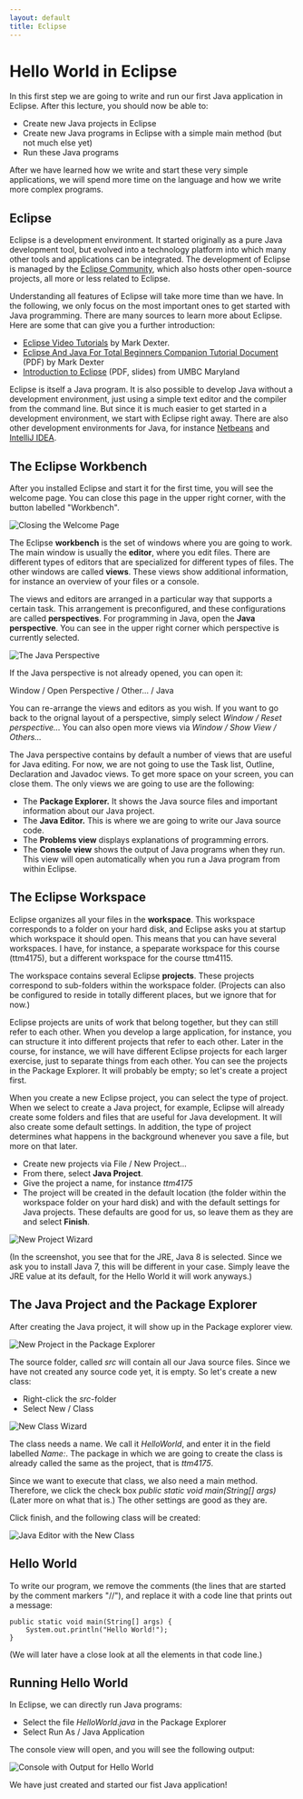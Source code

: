 ```yaml
---
layout: default
title: Eclipse
---
```



# Hello World in Eclipse

In this first step we are going to write and run our first Java application in Eclipse.
After this lecture, you should now be able to:

* Create new Java projects in Eclipse
* Create new Java programs in Eclipse with a simple main method (but not much else yet)
* Run these Java programs

After we have learned how we write and start these very simple applications, we will spend more time on the language and how we write more complex programs.


## Eclipse 

Eclipse is a development environment. It started originally as a pure Java development tool, but evolved into a technology platform into which many other tools and applications can be integrated. The development of Eclipse is managed by the [Eclipse Community], which also hosts other open-source projects, all more or less related to Eclipse. 

[Eclipse Community]: http://www.eclipse.org/

Understanding all features of Eclipse will take more time than we have. In the following, we only focus on the most important ones to get started with Java programming. There are many sources to learn more about Eclipse. 
Here are some that can give you a further introduction:

* [Eclipse Video Tutorials] by Mark Dexter. 
* [Eclipse And Java For Total Beginners Companion Tutorial Document] (PDF) by Mark Dexter
* [Introduction to Eclipse] (PDF, slides) from UMBC Maryland

[Eclipse Video Tutorials]: http://eclipsetutorial.sourceforge.net/index.html
[Eclipse And Java For Total Beginners Companion Tutorial Document]: http://eclipsetutorial.sourceforge.net/Total_Beginner_Companion_Document.pdf
[Introduction to Eclipse]: http://www.csee.umbc.edu/courses/undergraduate/341/fall08/Lectures/Eclipse/intro-to-eclipse.pdf

Eclipse is itself a Java program. It is also possible to develop Java without a development environment, just using a simple text editor and the compiler from the command line. But since it is much easier to get started in a development environment, we start with Eclipse right away. There are also other development environments for Java, for instance [Netbeans] and [IntelliJ IDEA].

[Netbeans]: https://netbeans.org/
[IntelliJ IDEA]: http://www.jetbrains.com/idea/


## The Eclipse Workbench

After you installed Eclipse and start it for the first time, you will see the welcome page. You can close this page in the upper right corner, with the button labelled "Workbench".

![Closing the Welcome Page](images/welcome.png)

The Eclipse **workbench** is the set of windows where you are going to work. The main window is usually the **editor**, where you edit files. There are different types of editors that are specialized for different types of files. The other windows are called **views**. These views show additional information, for instance an overview of your files or a console.

The views and editors are arranged in a particular way that supports a certain task. This arrangement is preconfigured, and these configurations are called **perspectives**. For programming in Java, open the **Java perspective**. You can see in the upper right corner which perspective is currently selected. 

![The Java Perspective](images/perspective.png)

If the Java perspective is not already opened, you can open it:

Window / Open Perspective / Other... / Java 

You can re-arrange the views and editors as you wish. If you want to go back to the orignal layout of a perspective, simply select *Window / Reset perspective...* You can also open more views via *Window / Show View / Others...*

The Java perspective contains by default a number of views that are useful for Java editing. For now, we are not going to use the Task list, Outline, Declaration and Javadoc views. To get more space on your screen, you can close them.
The only views we are going to use are the following:

* The **Package Explorer.** It shows the Java source files and important information about our Java project.
* The **Java Editor.** This is where we are going to write our Java source code.
* The **Problems view** displays explanations of programming errors.
* The **Console view** shows the output of Java programs when they run. This view will open automatically when you run a Java program from within Eclipse.


## The Eclipse Workspace

Eclipse organizes all your files in the **workspace**. This workspace corresponds to a folder on your hard disk, and Eclipse asks you at startup which workspace it should open. This means that you can have several workspaces. I have, for instance, a speparate workspace for this course (ttm4175), but a different workspace for the course ttm4115.


The workspace contains several Eclipse **projects**. These projects correspond to sub-folders within the workspace folder. (Projects can also be configured to reside in totally different places, but we ignore that for now.)

Eclipse projects are units of work that belong together, but they can still refer to each other. When you develop a large application, for instance, you can structure it into different projects that refer to each other. Later in the course, for instance, we will have different Eclipse projects for each larger exercise, just to separate things from each other.
You can see the projects in the Package Explorer. It will probably be empty; so let's create a project first.

When you create a new Eclipse project, you can select the type of project. When we select to create a Java project, for example, Eclipse will already create some folders and files that are useful for Java development. It will also create some default settings. In addition, the type of project determines what happens in the background whenever you save a file, but more on that later.

* Create new projects via File / New Project...
* From there, select **Java Project**.
* Give the project a name, for instance *ttm4175*
* The project will be created in the default location (the folder within the workspace folder on your hard disk) and with the default settings for Java projects. These defaults are good for us, so leave them as they are and select **Finish**.

![New Project Wizard](images/new-project.png)

(In the screenshot, you see that for the JRE, Java 8 is selected. Since we ask you to install Java 7, this will be different in your case. Simply leave the JRE value at its default, for the Hello World it will work anyways.)

## The Java Project and the Package Explorer

After creating the Java project, it will show up in the Package explorer view.

![New Project in the Package Explorer](images/new-project-view.png)

The source folder, called *src* will contain all our Java source files. Since we have not created any source code yet, it is empty. So let's create a new class:

* Right-click the *src*-folder
* Select New / Class

![New Class Wizard](images/new-class-wizard.png)

The class needs a name. We call it *HelloWorld*, and enter it in the field labelled *Name:*. The package in which we are going to create the class is already called the same as the project, that is *ttm4175*. 

Since we want to execute that class, we also need a main method. Therefore, we click the check box *public static void main(String[] args)* (Later more on what that is.) The other settings are good as they are.

Click finish, and the following class will be created:

![Java Editor with the New Class](images/new-class-editor.png)

## Hello World

To write our program, we remove the comments (the lines that are started by the comment markers "//"), and replace it with a code line that prints out a message:

	public static void main(String[] args) {
		System.out.println("Hello World!");
	}

(We will later have a close look at all the elements in that code line.)

## Running Hello World

In Eclipse, we can directly run Java programs:

* Select the file *HelloWorld.java* in the Package Explorer
* Select Run As / Java Application

The console view will open, and you will see the following output:

![Console with Output for Hello World](images/console-hello-world.png)


We have just created and started our fist Java application!
